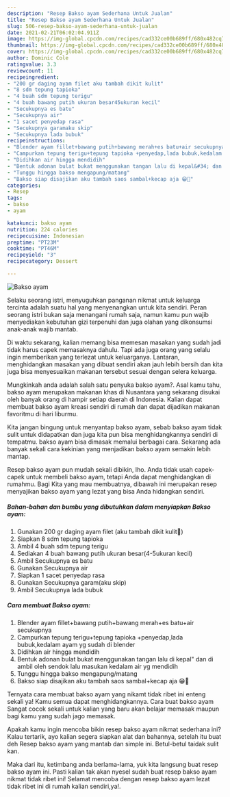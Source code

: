 ```yaml
---
description: "Resep Bakso ayam Sederhana Untuk Jualan"
title: "Resep Bakso ayam Sederhana Untuk Jualan"
slug: 506-resep-bakso-ayam-sederhana-untuk-jualan
date: 2021-02-21T06:02:04.911Z
image: https://img-global.cpcdn.com/recipes/cad332ce00b689ff/680x482cq70/bakso-ayam-foto-resep-utama.jpg
thumbnail: https://img-global.cpcdn.com/recipes/cad332ce00b689ff/680x482cq70/bakso-ayam-foto-resep-utama.jpg
cover: https://img-global.cpcdn.com/recipes/cad332ce00b689ff/680x482cq70/bakso-ayam-foto-resep-utama.jpg
author: Dominic Cole
ratingvalue: 3.3
reviewcount: 11
recipeingredient:
- "200 gr daging ayam filet aku tambah dikit kulit"
- "8 sdm tepung tapioka"
- "4 buah sdm tepung terigu"
- "4 buah bawang putih ukuran besar45ukuran kecil"
- "Secukupnya es batu"
- "Secukupnya air"
- "1 sacet penyedap rasa"
- "Secukupnya garamaku skip"
- "Secukupnya lada bubuk"
recipeinstructions:
- "Blender ayam fillet+bawang putih+bawang merah+es batu+air secukupnya"
- "Campurkan tepung terigu+tepung tapioka +penyedap,lada bubuk,kedalam ayam yg sudah di blender"
- "Didihkan air hingga mendidih"
- "Bentuk adonan bulat bukat menggunakan tangan lalu di kepal&#34; dan di ambil oleh sendok lalu masukan kedalam air yg mendidih"
- "Tunggu hingga bakso mengapung/matang"
- "Bakso siap disajikan aku tambah saos sambal+kecap aja 😁🤭"
categories:
- Resep
tags:
- bakso
- ayam

katakunci: bakso ayam 
nutrition: 224 calories
recipecuisine: Indonesian
preptime: "PT23M"
cooktime: "PT46M"
recipeyield: "3"
recipecategory: Dessert

---
```



![Bakso ayam](https://img-global.cpcdn.com/recipes/cad332ce00b689ff/680x482cq70/bakso-ayam-foto-resep-utama.jpg)

Selaku seorang istri, menyuguhkan panganan nikmat untuk keluarga tercinta adalah suatu hal yang menyenangkan untuk kita sendiri. Peran seorang istri bukan saja menangani rumah saja, namun kamu pun wajib menyediakan kebutuhan gizi terpenuhi dan juga olahan yang dikonsumsi anak-anak wajib mantab.

Di waktu  sekarang, kalian memang bisa memesan masakan yang sudah jadi tidak harus capek memasaknya dahulu. Tapi ada juga orang yang selalu ingin memberikan yang terlezat untuk keluarganya. Lantaran, menghidangkan masakan yang dibuat sendiri akan jauh lebih bersih dan kita juga bisa menyesuaikan makanan tersebut sesuai dengan selera keluarga. 



Mungkinkah anda adalah salah satu penyuka bakso ayam?. Asal kamu tahu, bakso ayam merupakan makanan khas di Nusantara yang sekarang disukai oleh banyak orang di hampir setiap daerah di Indonesia. Kalian dapat membuat bakso ayam kreasi sendiri di rumah dan dapat dijadikan makanan favoritmu di hari liburmu.

Kita jangan bingung untuk menyantap bakso ayam, sebab bakso ayam tidak sulit untuk didapatkan dan juga kita pun bisa menghidangkannya sendiri di tempatmu. bakso ayam bisa dimasak memalui berbagai cara. Sekarang ada banyak sekali cara kekinian yang menjadikan bakso ayam semakin lebih mantap.

Resep bakso ayam pun mudah sekali dibikin, lho. Anda tidak usah capek-capek untuk membeli bakso ayam, tetapi Anda dapat menghidangkan di rumahmu. Bagi Kita yang mau membuatnya, dibawah ini merupakan resep menyajikan bakso ayam yang lezat yang bisa Anda hidangkan sendiri.

<!--inarticleads1-->

##### Bahan-bahan dan bumbu yang dibutuhkan dalam menyiapkan Bakso ayam:

1. Gunakan 200 gr daging ayam filet (aku tambah dikit kulit🤭)
1. Siapkan 8 sdm tepung tapioka
1. Ambil 4 buah sdm tepung terigu
1. Sediakan 4 buah bawang putih ukuran besar(4-5ukuran kecil)
1. Ambil Secukupnya es batu
1. Gunakan Secukupnya air
1. Siapkan 1 sacet penyedap rasa
1. Gunakan Secukupnya garam(aku skip)
1. Ambil Secukupnya lada bubuk




<!--inarticleads2-->

##### Cara membuat Bakso ayam:

1. Blender ayam fillet+bawang putih+bawang merah+es batu+air secukupnya
1. Campurkan tepung terigu+tepung tapioka +penyedap,lada bubuk,kedalam ayam yg sudah di blender
1. Didihkan air hingga mendidih
1. Bentuk adonan bulat bukat menggunakan tangan lalu di kepal&#34; dan di ambil oleh sendok lalu masukan kedalam air yg mendidih
1. Tunggu hingga bakso mengapung/matang
1. Bakso siap disajikan aku tambah saos sambal+kecap aja 😁🤭




Ternyata cara membuat bakso ayam yang nikamt tidak ribet ini enteng sekali ya! Kamu semua dapat menghidangkannya. Cara buat bakso ayam Sangat cocok sekali untuk kalian yang baru akan belajar memasak maupun bagi kamu yang sudah jago memasak.

Apakah kamu ingin mencoba bikin resep bakso ayam nikmat sederhana ini? Kalau tertarik, ayo kalian segera siapkan alat dan bahannya, setelah itu buat deh Resep bakso ayam yang mantab dan simple ini. Betul-betul taidak sulit kan. 

Maka dari itu, ketimbang anda berlama-lama, yuk kita langsung buat resep bakso ayam ini. Pasti kalian tak akan nyesel sudah buat resep bakso ayam nikmat tidak ribet ini! Selamat mencoba dengan resep bakso ayam lezat tidak ribet ini di rumah kalian sendiri,ya!.

